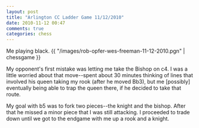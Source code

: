 ```yaml
---
layout: post
title: "Arlington CC Ladder Game 11/12/2010"
date: 2010-11-12 00:47
comments: true
categories: chess
---
```

Me playing black. 
{{ "/images/rob-opfer-wes-freeman-11-12-2010.pgn" | chessgame }}
<!--more-->
My opponent's first mistake was letting me take the Bishop on c4.
I was a little worried about that move--spent about 30 minutes thinking of lines that 
involved his queen taking my rook (after he moved Bb3), but me [possibly] eventually
 being able to trap the queen there, if he decided to take that route. 

My goal with b5 was to fork two pieces--the knight and the bishop. After that he missed a minor piece that I was still attacking. I proceeded to trade down until we got to the endgame with me up a rook and a knight.
